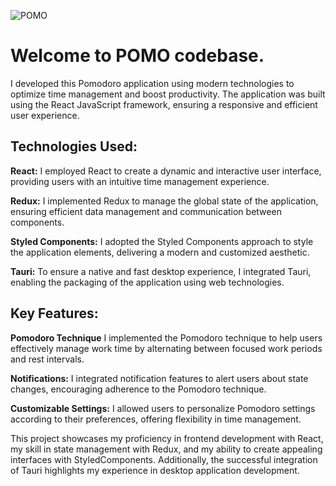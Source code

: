 ![POMO](https://i.imgur.com/GJhTtx4.png)

<h1>Welcome to POMO codebase.</h1>

I developed this Pomodoro application using modern technologies to optimize time management and boost productivity. The application was built using the React JavaScript framework, ensuring a responsive and efficient user experience.

<h2>Technologies Used:</h2>

**React:** I employed React to create a dynamic and interactive user interface, providing users with an intuitive time management experience.

**Redux:** I implemented Redux to manage the global state of the application, ensuring efficient data management and communication between components.

**Styled Components:** I adopted the Styled Components approach to style the application elements, delivering a modern and customized aesthetic.

**Tauri:** To ensure a native and fast desktop experience, I integrated Tauri, enabling the packaging of the application using web technologies.


<h2>Key Features:</h2>

**Pomodoro Technique** I implemented the Pomodoro technique to help users effectively manage work time by alternating between focused work periods and rest intervals.

**Notifications:** I integrated notification features to alert users about state changes, encouraging adherence to the Pomodoro technique.

**Customizable Settings:** I allowed users to personalize Pomodoro settings according to their preferences, offering flexibility in time management.

This project showcases my proficiency in frontend development with React, my skill in state management with Redux, and my ability to create appealing interfaces with StyledComponents. Additionally, the successful integration of Tauri highlights my experience in desktop application development.
